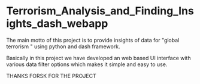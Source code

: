 # Terrorism_Analysis_and_Finding_Insights_dash_webapp

The main motto of this project is to provide insights of data for "global terrorism " using python and dash framework.

Basically in this project we have developed an web based UI interface with various data filter options which makes it simple and easy to use. 

THANKS FORSK FOR THE PROJECT

